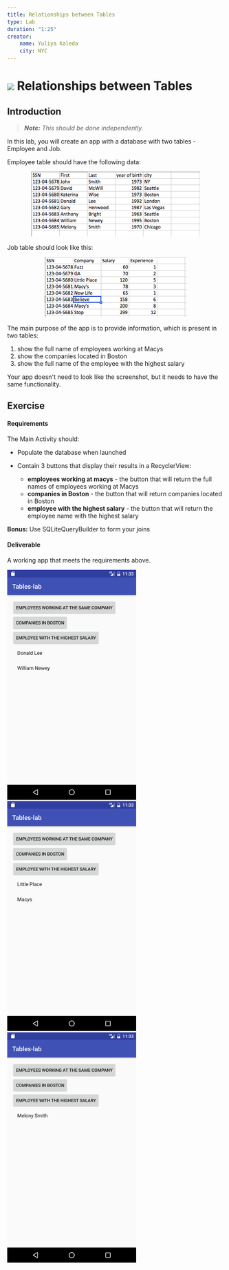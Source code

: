 ```yaml
---
title: Relationships between Tables
type: Lab
duration: "1:25"
creator:
    name: Yuliya Kaleda
    city: NYC
---
```


# ![](https://ga-dash.s3.amazonaws.com/production/assets/logo-9f88ae6c9c3871690e33280fcf557f33.png) Relationships between Tables

## Introduction

> ***Note:*** _This should be done independently._

In this lab, you will create an app with a database with two tables - Employee and Job.  

Employee table should have the following data:  

<p align="center">
  <img src="./screenshots/employee.png">  
</p>

Job table should look like this:  

<p align="center">
  <img src="./screenshots/job.png">   
</p>

The main purpose of the app is to provide information, which is present in two tables:  

1.  show the full name of employees working at Macys
2.  show the companies located in Boston  
3.  show the full name of the employee with the highest salary  

Your app doesn't need to look like the screenshot, but it needs to have the same functionality.


## Exercise

#### Requirements

The Main Activity should:  

- Populate the database when launched
- Contain 3 buttons that display their results in a RecyclerView:

    * **employees working at macys** - the button that will return the full names of employees working at Macys
    * **companies in Boston** - the button that will return companies located in Boston
    * **employee with the highest salary** - the button that will return the employee name with the highest salary


**Bonus:** Use SQLiteQueryBuilder to form your joins


#### Deliverable

A working app that meets the requirements above.

<img src="./screenshots/screen1.png" width="300"/>
<img src="./screenshots/screen2.png" width="300"/>
<img src="./screenshots/screen3.png" width="300"/>
